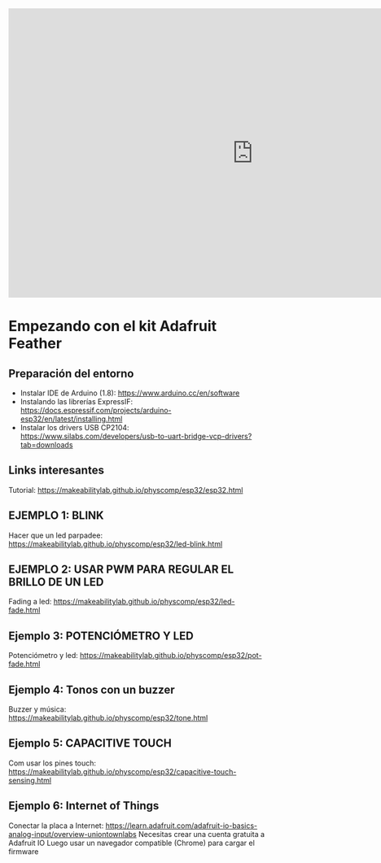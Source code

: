<iframe src="https://docs.google.com/presentation/d/e/2PACX-1vRyGsaca5PglqttWpx23XLqRXm0klH-BaJd3yoi7H2HKU_LcWQY7ojRNo4OAEmh3yAv_oRFFRN3vjg1/embed?start=false&loop=false&delayms=3000" frameborder="0" width="960" height="569" allowfullscreen="true" mozallowfullscreen="true" webkitallowfullscreen="true"></iframe>

# Empezando con el kit Adafruit Feather

## Preparación del entorno
-  Instalar IDE de Arduino (1.8): https://www.arduino.cc/en/software
-  Instalando las librerías ExpressIF: https://docs.espressif.com/projects/arduino-esp32/en/latest/installing.html
-  Instalar los drivers USB CP2104: https://www.silabs.com/developers/usb-to-uart-bridge-vcp-drivers?tab=downloads

## Links interesantes

Tutorial: https://makeabilitylab.github.io/physcomp/esp32/esp32.html


## EJEMPLO 1: BLINK

Hacer que un led parpadee: https://makeabilitylab.github.io/physcomp/esp32/led-blink.html

## EJEMPLO 2: USAR PWM PARA REGULAR EL BRILLO DE UN LED

Fading a led: https://makeabilitylab.github.io/physcomp/esp32/led-fade.html

## Ejemplo 3: POTENCIÓMETRO Y LED

Potenciómetro y led: https://makeabilitylab.github.io/physcomp/esp32/pot-fade.html

## Ejemplo 4: Tonos con un buzzer

Buzzer y música: https://makeabilitylab.github.io/physcomp/esp32/tone.html

## Ejemplo 5: CAPACITIVE TOUCH

Com usar los pines touch: https://makeabilitylab.github.io/physcomp/esp32/capacitive-touch-sensing.html

## Ejemplo 6: Internet of Things

Conectar la placa a Internet: https://learn.adafruit.com/adafruit-io-basics-analog-input/overview-uniontownlabs
Necesitas crear una cuenta gratuita a Adafruit IO
Luego usar un navegador compatible (Chrome) para cargar el firmware
